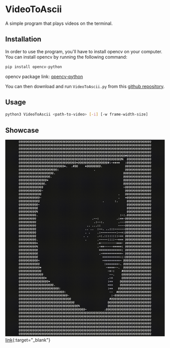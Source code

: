 # VideoToAscii
A simple program that plays videos on the terminal.

## Installation
In order to use the program, you'll have to install opencv on your computer. You can install opencv by running the following command:

```bash
pip install opencv-python
```

opencv package link: [opencv-python](https://pypi.org/project/opencv-python/)

You can then download and run `VideoToAscii.py` from this [github repository](https://github.com/AhmadElshiltawi/VideoToAscii/).

## Usage
```bash
python3 VideoToAscii <path-to-video> [-i] [-w frame-width-size]
```

## Showcase
![](https://github.com/AhmadElshiltawi/VideoToAscii/blob/main/Documents/maxwell.gif)
[link](https://example.com){:target="_blank"}
